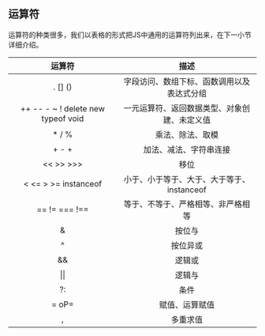 ## 运算符

运算符的种类很多，我们以表格的形式把JS中通用的运算符列出来，在下一小节详细介绍。

|运算符|描述|
|:-:|:-:|
|. [] ()|字段访问、数组下标、函数调用以及表达式分组|
|++ -- - ~ ! delete new typeof void|一元运算符、返回数据类型、对象创建、未定义值|
|* / %|乘法、除法、取模|
|+ - +|	加法、减法、字符串连接|
|<< >> >>>|移位|
|< <= > >= instanceof|小于、小于等于、大于、大于等于、instanceof|
|== != === !==|等于、不等于、严格相等、非严格相等|
|&|按位与|
|^|按位异或|
|&&|逻辑或|
|&#124;&#124;|逻辑与|
|?:|条件|
|= oP=|赋值、运算赋值|
|,|多重求值|